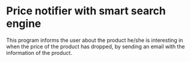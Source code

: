 # Price notifier with smart search engine
 This program informs the user about the product he/she is interesting in when the price of the product has dropped, by sending an email with the information of the product. 
